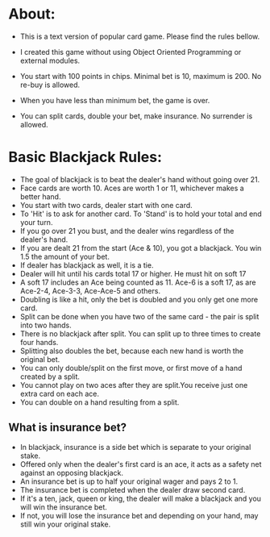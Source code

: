 # About:
* This is  a text version of popular card game. Please find the rules bellow.
* I created this game without using Object Oriented Programming or external modules.

* You start with 100 points in chips. Minimal bet is 10, maximum is 200. No re-buy is allowed.
* When you have less than minimum bet, the game is over.
* You can split cards, double your bet, make insurance. No surrender is allowed.



# Basic Blackjack Rules:

* The goal of blackjack is to beat the dealer's hand without going over 21.
* Face cards are worth 10. Aces are worth 1 or 11, whichever makes a better hand.
* You start with two cards, dealer start with one card.
* To 'Hit' is to ask for another card. To 'Stand' is to hold your total and end your turn.
* If you go over 21 you bust, and the dealer wins regardless of the dealer's hand.
* If you are dealt 21 from the start (Ace & 10), you got a blackjack. You win 1.5 the amount of your bet.
* If dealer has blackjack as well, it is a tie.
* Dealer will hit until his cards total 17 or higher. He must hit on soft 17
* A soft 17 includes an Ace being counted as 11. Ace-6 is a soft 17, as are Ace-2-4, Ace-3-3, Ace-Ace-5 and others.
* Doubling is like a hit, only the bet is doubled and you only get one more card.
* Split can be done when you have two of the same card - the pair is split into two hands. 
* There is no blackjack after split. You can split up to three times to create four hands.
* Splitting also doubles the bet, because each new hand is worth the original bet.
* You can only double/split on the first move, or first move of a hand created by a split.
* You cannot play on two aces after they are split.You receive just one extra card on each ace.
* You can double on a hand resulting from a split.

## What is insurance bet?
* In blackjack, insurance is a side bet which is separate to your original stake.
* Offered only when the dealer's first card is an ace, it acts as a safety net against an opposing blackjack.
* An insurance bet is up to half your original wager and pays 2 to 1.
* The insurance bet is completed when the dealer draw second card.
* If it's a ten, jack, queen or king, the dealer will make a blackjack and you will win the insurance bet.
* If not, you will lose the insurance bet and depending on your hand, may still win your original stake.
